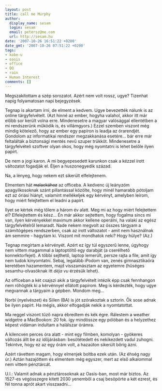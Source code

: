 ```yaml
---
layout: post
title: call me Murphy
author:
  display_name: sesam
  login: sesam
  email: petersz@me.com
  url: http://sesam.hu
date: '2007-10-26 16:51:22 +0200'
date_gmt: '2007-10-26 07:51:22 +0200'
tags:
- kobe-u
- oasis
- office
- QQ
- rain
- Human Interest
comments: []
---
```


Megszakítottam a szép sorozatot. Azért nem volt rossz, ugye? Tizenhat napig folyamatosan napi bejegyzések.

Tegnap is akartam írni, de elment a kedvem. Ugye bevezették nálunk is az online tárgyfelvételt. (Azt hinné az ember, hogyha valahol, akkor itt már előbb sor került volna erre. Mindenesetre a magyar valósággal ellentétben a mi rendszerünk működik is, és villámgyors.) Ezzel szemben viszont még mindig kötelező, hogy az ember egy papíron is leadja az órarendjét. Gondolom az informatikai rendszer megzakkanása esetére... bár erre már feltalálták a biztonsági mentés nevű szuper trükköt. Mindenesetre a tárgyfelvételi szoftver olyan okos, hogy még nyomtatni is lehet belőle ilyen papírt.

De nem a jogi karon. A mi begyepesedett karunkon csak a kézzel írott változatot fogadják el. Éljen a huszonegyedik század.

Na, a lényeg, hogy nekem ezt sikerült elfelejtenem.

Elmentem hát ~~malackához~~ az officeba. A kedvenc új leányzóm apagyilkosoknak szánt pillantással közölte, hogy minél hamarabb pótoljam ezt az óriási hiányt, valamint mellékeljek egy kérvényt, amelyben leírom, hogy miért felejtettem el leadni a papírt.

Ilyet se kértek még tőlem a három év alatt. Meg mi az hogy miért felejtettem el? Elfelejtettem és kész... Én már akkor sejtettem, hogy fogalma sincs mi van, ilyen kérvényekkel maximum akkor kellene operálni, ha valaki az egész tárgyfelvételről lemaradt. Nade nekem megvolt az összes tárgyam a számítógépes rendszerben, csak az írott változatot - amit nem használnak ám semmire - hagytam ki. Viszont mit mondhatok neki? Hogy hülye? (Az.)

Tegnap megírtam a kérvényét. Azért ez így túl egyszerű lenne, úgyhogy nem vittem magammal a laptoptöltő egy darabját (a cserélhető konnektorfejet). A többi sejthető, laptop lemerült, persze rajta a file, amit így nem tudok kinyomtatni. Sebaj, legalább iPodom van, zenés gimnasztikaóra keretében hazamentem, majd visszamásztam az egyetemre (hűséges sesamhu-olvasóknak itt _déja vu_ érzésük lehet).

Az officeban a két csajszi akik a tárgyfelvételt intézik épp csak fennhangon nem röhögték ki a kérvénnyel ellátott papírom. Meg is kérdezték, hogy ugye megvannak a tárgyaim a gépben. Mondom meg...

Norbi (nyelvészet) és Siilen (BA) is jót szórakoztak a sztorin. Ők sose adnak be ilyen papírt. Ha mégis, akkor elfogadják nekik a nyomtatottat.

Ma reggel viszont tűző napra ébredtem és kék égre. Rálestem a weather widgetre a MacBookon: 20 fok. így mindössze egy pólóban és a helyzethez képest vidáman indultam a halálszar órámra.

A kilencven perces óra alatt - mint egy filmben, komolyan - gyökeres változás állt be az időjárásban: besötétedett és nekikezdett vadul zuhogni. Tekintve, hogy ez az egy órám volt, a hazaúton sikerült bőrig ázni.

Azért rávettem magam, hogy elmenjek boltba ezek után. (Az éhség nagy úr.) Aztán hazajöttem és elmentem még egyszer, mert az első alkalommal nem vittem pénztárcát.

U.I.: Valamit adnak a pénztárosoknak az Oasis-ban, most már biztos. Az 1527-es végösszegre kitett 2030 yenemből a csaj besöpörte a két ezrest, és fél tonna aprót akart visszaadni...
